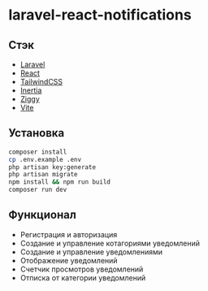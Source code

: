 # laravel-react-notifications

## Стэк
- [Laravel](https://laravel.com/)
- [React](https://reactjs.org/)
- [TailwindCSS](https://tailwindcss.com/)
- [Inertia](https://inertiajs.com/)
- [Ziggy](https://tightenco.com/ziggy/)
- [Vite](https://vitejs.dev/)

## Установка
```bash
composer install
cp .env.example .env
php artisan key:generate
php artisan migrate 
npm install && npm run build
composer run dev
```

## Функционал
- Регистрация и авторизация
- Создание и управление котагориями уведомлений
- Создание и управление уведомлениями
- Отображение уведомлений
- Счетчик просмотров уведомлений
- Отписка от категории уведомлений